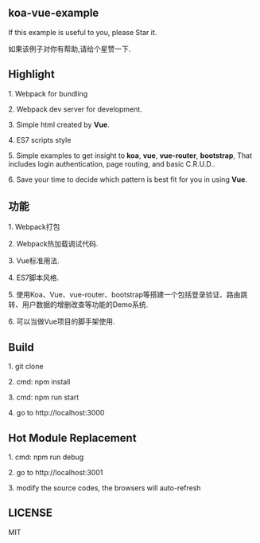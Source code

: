 ## koa-vue-example
<p>If this example is useful to you, please Star it.</p>
<p>如果该例子对你有帮助,请给个星赞一下.</p>

## Highlight
<p>1. Webpack for bundling</p>
<p>2. Webpack dev server for development. </p>
<p>3. Simple html created by <b>Vue</b>.</p>
<p>4. ES7 scripts style</p>
<p>5. Simple examples to get insight to <b>koa</b>, <b>vue</b>, <b>vue-router</b>, <b>bootstrap</b>, That includes login authentication, page routing, and basic C.R.U.D.. 
<p>6. Save your time to decide which pattern is best fit for you in using <b>Vue</b>.</p>

## 功能
<p>1. Webpack打包</p>
<p>2. Webpack热加载调试代码. </p>
<p>3. Vue标准用法.</p>
<p>4. ES7脚本风格.</p>
<p>5. 使用Koa、Vue、vue-router、bootstrap等搭建一个包括登录验证、路由跳转、用户数据的增删改查等功能的Demo系统.</p>
<p>6. 可以当做Vue项目的脚手架使用.</p>

## Build
<p>1. git clone</p>
<p>2. cmd: npm install</p>
<p>3. cmd: npm run start</p>
<p>4. go to http://localhost:3000</p>

## Hot Module Replacement
<p>1. cmd: npm run debug</p>
<p>2. go to http://localhost:3001</p>
<p>3. modify the source codes, the browsers will auto-refresh</p>

## LICENSE
MIT